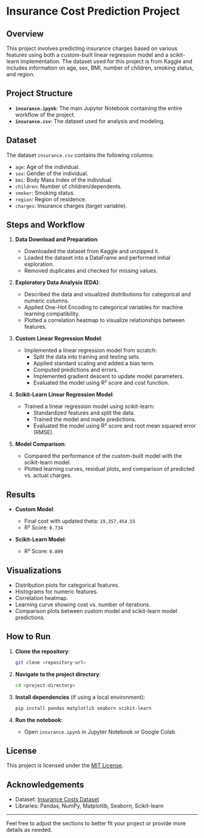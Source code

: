 

# Insurance Cost Prediction Project

## Overview

This project involves predicting insurance charges based on various features using both a custom-built linear regression model and a scikit-learn implementation. The dataset used for this project is from Kaggle and includes information on age, sex, BMI, number of children, smoking status, and region.

## Project Structure

- **`insurance.ipynb`**: The main Jupyter Notebook containing the entire workflow of the project.
- **`insurance.csv`**: The dataset used for analysis and modeling.

## Dataset

The dataset `insurance.csv` contains the following columns:
- `age`: Age of the individual.
- `sex`: Gender of the individual.
- `bmi`: Body Mass Index of the individual.
- `children`: Number of children/dependents.
- `smoker`: Smoking status.
- `region`: Region of residence.
- `charges`: Insurance charges (target variable).

## Steps and Workflow

1. **Data Download and Preparation**:
   - Downloaded the dataset from Kaggle and unzipped it.
   - Loaded the dataset into a DataFrame and performed initial exploration.
   - Removed duplicates and checked for missing values.

2. **Exploratory Data Analysis (EDA)**:
   - Described the data and visualized distributions for categorical and numeric columns.
   - Applied One-Hot Encoding to categorical variables for machine learning compatibility.
   - Plotted a correlation heatmap to visualize relationships between features.

3. **Custom Linear Regression Model**:
   - Implemented a linear regression model from scratch:
     - Split the data into training and testing sets.
     - Applied standard scaling and added a bias term.
     - Computed predictions and errors.
     - Implemented gradient descent to update model parameters.
     - Evaluated the model using R² score and cost function.

4. **Scikit-Learn Linear Regression Model**:
   - Trained a linear regression model using scikit-learn:
     - Standardized features and split the data.
     - Trained the model and made predictions.
     - Evaluated the model using R² score and root mean squared error (RMSE).

5. **Model Comparison**:
   - Compared the performance of the custom-built model with the scikit-learn model.
   - Plotted learning curves, residual plots, and comparison of predicted vs. actual charges.

## Results

- **Custom Model**:
  - Final cost with updated theta: `19,357,454.55`
  - R² Score: `0.734`

- **Scikit-Learn Model**:
  - R² Score: `0.809`

## Visualizations

- Distribution plots for categorical features.
- Histograms for numeric features.
- Correlation heatmap.
- Learning curve showing cost vs. number of iterations.
- Comparison plots between custom model and scikit-learn model predictions.

## How to Run

1. **Clone the repository**:
   ```bash
   git clone <repository-url>
   ```
   
2. **Navigate to the project directory**:
   ```bash
   cd <project-directory>
   ```

3. **Install dependencies** (if using a local environment):
   ```bash
   pip install pandas matplotlib seaborn scikit-learn
   ```

4. **Run the notebook**:
   - Open `insurance.ipynb` in Jupyter Notebook or Google Colab.

## License

This project is licensed under the [MIT License](LICENSE).

## Acknowledgements

- Dataset: [Insurance Costs Dataset](https://www.kaggle.com/datasets/mirichoi0218/insurance)
- Libraries: Pandas, NumPy, Matplotlib, Seaborn, Scikit-learn

---

Feel free to adjust the sections to better fit your project or provide more details as needed.
